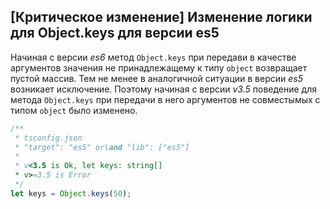 ## [Критическое изменение] Изменение логики для Object.keys для версии es5

Начиная с версии *es6* метод `Object.keys` при передави в качестве аргументов значения не принадлежащему к типу `object` возвращает пустой массив. Тем не менее в аналогичной ситуации в версии *es5* возникает исключение. Поэтому начиная с версии *v3.5* поведение для метода `Object.keys` при передачи в него аргументов не совместымых с типом `object` было изменено.

`````typescript
/**
 * tsconfig.json
 * "target": "es5" or\and "lib": ["es5"]
 * 
 * v<3.5 is Ok, let keys: string[]
 * v>=3.5 is Error
 */
let keys = Object.keys(50);
`````